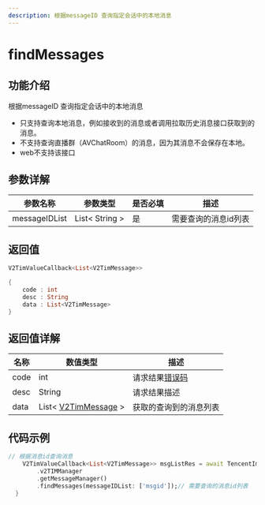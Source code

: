 ```yaml
---
description: 根据messageID 查询指定会话中的本地消息
---
```


# findMessages

## 功能介绍

根据messageID 查询指定会话中的本地消息

* 只支持查询本地消息，例如接收到的消息或者调用拉取历史消息接口获取到的消息。
* 不支持查询直播群（AVChatRoom）的消息，因为其消息不会保存在本地。
* web不支持该接口

## 参数详解

| 参数名称          | 参数类型           | 是否必填 | 描述          |
| ------------- | -------------- | ---- | ----------- |
| messageIDList | List< String > | 是    | 需要查询的消息id列表 |

## 返回值

```dart
V2TimValueCallback<List<V2TimMessage>>

{
    code : int
    desc : String
    data : List<V2TimMessage>
}
```

## 返回值详解

| 名称   | 数值类型                                                             | 描述                                                             |
| ---- | ---------------------------------------------------------------- | -------------------------------------------------------------- |
| code | int                                                              | 请求结果[错误码](https://cloud.tencent.com/document/product/269/1671) |
| desc | String                                                           | 请求结果描述                                                         |
| data | List< [V2TimMessage](../guan-jian-lei/message/v2timmessage.md) > | 获取的查询到的消息列表                                                    |

## 代码示例  &#x20;

```dart
// 根据消息id查询消息
    V2TimValueCallback<List<V2TimMessage>> msgListRes = await TencentImSDKPlugin
        .v2TIMManager
        .getMessageManager()
        .findMessages(messageIDList: ['msgid']);// 需要查询的消息id列表
  }
```
